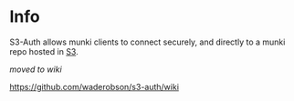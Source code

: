 # Info
S3-Auth allows munki clients to connect securely, and directly to a munki repo hosted in [S3](https://aws.amazon.com/s3).


_moved to wiki_

https://github.com/waderobson/s3-auth/wiki